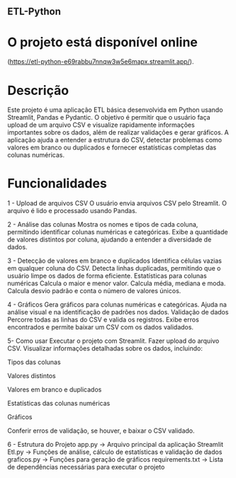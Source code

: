 ## ETL-Python

# O projeto está disponível online
(https://etl-python-e69rabbu7nnqw3w5e6mapx.streamlit.app/).

# Descrição
Este projeto é uma aplicação ETL básica desenvolvida em Python usando Streamlit, Pandas e Pydantic.
O objetivo é permitir que o usuário faça upload de um arquivo CSV e visualize rapidamente informações importantes sobre os dados, além de realizar validações e gerar gráficos.
A aplicação ajuda a entender a estrutura do CSV, detectar problemas como valores em branco ou duplicados e fornecer estatísticas completas das colunas numéricas.

# Funcionalidades

1 - Upload de arquivos CSV
O usuário envia arquivos CSV pelo Streamlit.
O arquivo é lido e processado usando Pandas.

2 - Análise das colunas
Mostra os nomes e tipos de cada coluna, permitindo identificar colunas numéricas e categóricas.
Exibe a quantidade de valores distintos por coluna, ajudando a entender a diversidade de dados.

3 - Detecção de valores em branco e duplicados
Identifica células vazias em qualquer coluna do CSV.
Detecta linhas duplicadas, permitindo que o usuário limpe os dados de forma eficiente.
Estatísticas para colunas numéricas
Calcula o maior e menor valor.
Calcula média, mediana e moda.
Calcula desvio padrão e conta o número de valores únicos.

4 - Gráficos
Gera gráficos para colunas numéricas e categóricas.
Ajuda na análise visual e na identificação de padrões nos dados.
Validação de dados
Percorre todas as linhas do CSV e valida os registros.
Exibe erros encontrados e permite baixar um CSV com os dados validados.

5- Como usar
Executar o projeto com Streamlit.
Fazer upload do arquivo CSV.
Visualizar informações detalhadas sobre os dados, incluindo:

Tipos das colunas

Valores distintos

Valores em branco e duplicados

Estatísticas das colunas numéricas

Gráficos

Conferir erros de validação, se houver, e baixar o CSV validado.

6 - Estrutura do Projeto
app.py → Arquivo principal da aplicação Streamlit
Etl.py → Funções de análise, cálculo de estatísticas e validação de dados
graficos.py → Funções para geração de gráficos
requirements.txt → Lista de dependências necessárias para executar o projeto
